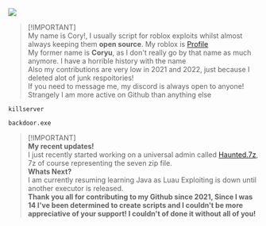 <picture>
  <source
    srcset="https://github-readme-stats.vercel.app/api?username=Not-Kyle&show_icons=true&theme=dracula"
    media="(prefers-color-scheme: midnight-purple)"
  />
  <img src="https://github-readme-stats.vercel.app/api?username=Not-Kyle&show_icons=true" />
</picture>

> [!IMPORTANT]\
> My name is Cory!, I usually script for roblox exploits whilst almost always keeping them **open source**. My roblox is [Profile](https://www.roblox.com/users/5388525718/profile) <br />
> My former name is **Coryu**, as I don't really go by that name as much anymore. I have a horrible history with the name <br />
> Also my contributions are very low in 2021 and 2022, just because I deleted alot of junk respoitories! <br />
> If you need to message me, my discord is always open to anyone! Strangely I am more active on Github than anything else <br />
```
killserver
```
```
backdoor.exe
```
> [!IMPORTANT]\
> **My recent updates!** <br />
> I just recently started working on a universal admin called [Haunted.7z](https://github.com/Not-Kyle/Haunted.7z), 7z of course representing the seven zip file. <br />
> **Whats Next?** <br />
> I am currently resuming learning Java as Luau Exploiting is down until another executor is released. <br />
> **Thank you all for contributing to my Github since 2021, Since I was 14 I've been determined to create scripts and I couldn't be more appreciative of your support! I couldn't of done it without all of you!** <br />

